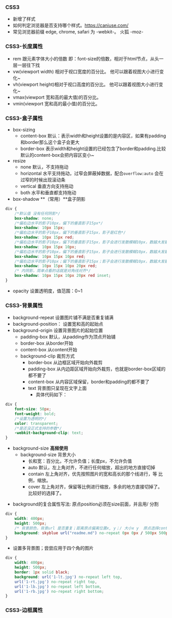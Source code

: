 ### CSS3

* 新增了样式
* 如何判定浏览器是否支持哪个样式。https://caniuse.com/
* 常见浏览器前缀 edge, chrome, safari 为 -webkit-。 火狐 -moz-

### CSS3-长度属性

* rem 跟元素字体大小的倍数 即：font-size的倍数，相对于html节点，从头一层一层往下找
* vw(viewport width) 相对于视口宽度的百分比。 他可以跟着视图大小进行变化~
* vh(viewport height)相对于视口高度的百分比。 他可以跟着视图大小进行变化~
* vmax(viewport 宽和高的最大值)的百分比。
* vmin(viewport 宽和高的最小值)的百分比。

### CSS3-盒子属性

* box-sizing
    * content-box 默认：表示width和height设置的是内容区，如果有padding和border那么这个盒子会更大
    * border-box 表示width和height设置的已经包含了border和padding.比较默认的content-box会把内容区变小~
* resize
    * none 默认，不支持拖动
    * horizontal 水平支持拖动，过窄会屏蔽掉数据，配合`overflow:auto` 会在过窄的时候出现滚动条
    * vertical 垂直方向支持拖动
    * both 水平和垂直都支持拖动
* box-shadow **（常用）**盒子阴影

```css
div {
    /*默认值 没有任何阴影*/
    box-shadow: none;
    /*偏右边水平的影子10px，偏下的垂直影子15px*/
    box-shadow: 10px 15px;
    /*偏右边水平的影子10px，偏下的垂直影子15px，影子是红色*/
    box-shadow: 10px 15px red;
    /*偏右边水平的影子10px，偏下的垂直影子15px，影子会进行发散模糊10px，数越大发散的越远，越模糊*/
    box-shadow: 10px 15px 10px;
    /*偏右边水平的影子10px，偏下的垂直影子15px，影子会进行发散模糊10px，数越大发散的越远，越模糊 影子是红色*/
    box-shadow: 10px 15px 10px red;
    /*偏右边水平的影子10px；偏下的垂直影子15px；影子会进行发散模糊10px，数越大发散的越远，越模糊；影子的四周外延20px，越大影子越大 影子是红色*/
    box-shadow: 10px 15px 10px 20px red;
    /* 内阴影，简单点看的话就是对角线对齐*/
    box-shadow: 10px 15px 10px 20px red inset;
}
```

* opacity 设置透明度，值范围：0~1

### CSS3-背景属性

* background-repeat 设置图片铺不满是否重复铺满
* background-position： 设置宽和高的起始点
* background-origin 设置背景图片的起始位置
    * padding-box 默认，从padding作为顶点开始铺
    * border-box 从border开始
    * content-box 从content开始
    * background-clip 裁剪方式
        * border-box 从边框区域开始向外裁剪
        * padding-box 从内边距区域开始向外裁剪，也就是border-box区域的都不要了
        * content-box 从内容区域保留，border和padding的都不要了
        * text 背景图只呈现在文字上面
            * 具体代码如下：

```css
div {
    font-size: 50px;
    font-weight: bold;
    /*设置为透明的*/
    color: transparent;
    /*是还没正式支持的参数*/
    -webkit-background-clip: text;
}
```

* background-size **高频使用**
    * background-size 背景大小
        * 长和宽：百分比，不允许负值；长度px，不允许负值
        * auto 默认，左上角对齐，不进行任何缩放，超出的地方直接切掉
        * contain 左上角对齐，优先按照图片的宽和高长的那个线进行，等 比 例，缩放。
        * cover 左上角对齐，保留等比例进行缩放，多余的地方直接切掉了。比较好的选择了。

- background的复合属性写法: 原点position必须在size前面，并且用/ 分割

```css
div {
    width: 400px;
    height: 500px;
    /* 背景颜色，背景url 是否重复；距离原点偏离位置x, y；/ 大小x y  原点选择content-box 裁剪方式 content-box */
    background: skyblue url("readme.md") no-repeat 0px 0px / 500px 500px content-box;
}
```

* 设置多背景图；尝尝应用于四个角的图片
```css
div {
    width: 400px;
    height: 500px;
    border: 1px solid black;
    background: url('1-lt.jpg') no-repeat left top,
    url('1-rt.jpg') no-repeat right top,
    url('1-lb.jpg') no-repeat left bottom,
    url('1-rb.jpg') no-repeat right bottom;
}
```

### CSS3-边框属性